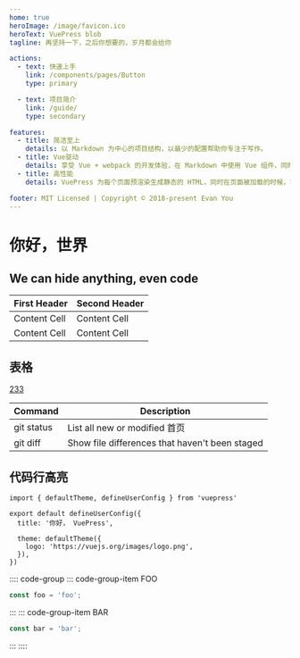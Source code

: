 ```yaml
---
home: true
heroImage: /image/favicon.ico
heroText: VuePress blob
tagline: 再坚持一下，之后你想要的，岁月都会给你

actions:
  - text: 快速上手
    link: /components/pages/Button
    type: primary

  - text: 项目简介
    link: /guide/
    type: secondary

features:
  - title: 简洁至上
    details: 以 Markdown 为中心的项目结构，以最少的配置帮助你专注于写作。
  - title: Vue驱动
    details: 享受 Vue + webpack 的开发体验，在 Markdown 中使用 Vue 组件，同时可以使用 Vue 来开发自定义主题。
  - title: 高性能
    details: VuePress 为每个页面预渲染生成静态的 HTML，同时在页面被加载的时候，将作为 SPA 运行。

footer: MIT Licensed | Copyright © 2018-present Evan You
---
```


# 你好，世界

## We can hide anything, even code

| First Header | Second Header |
| ------------ | ------------- |
| Content Cell | Content Cell  |
| Content Cell | Content Cell  |

## 表格

[233](/vp-blob.io/documents/introduction)

| Command    | Description                                                                         |
| ---------- | ----------------------------------------------------------------------------------- |
| git status | List all new or modified <RouterLink to="/documents/introduction">首页</RouterLink> |
| git diff   | Show file differences that haven't been staged                                      |

## 代码行高亮

```ts{1,6-8}
import { defaultTheme, defineUserConfig } from 'vuepress'

export default defineUserConfig({
  title: '你好， VuePress',

  theme: defaultTheme({
    logo: 'https://vuejs.org/images/logo.png',
  }),
})
```

:::: code-group
::: code-group-item FOO

```js
const foo = 'foo';
```

:::
::: code-group-item BAR

```js
const bar = 'bar';
```

:::
::::
